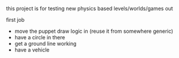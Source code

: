 this project is for testing new physics based levels/worlds/games out

first job

* move the puppet draw logic in (reuse it from somewhere generic) 
* have a circle in there
* get a ground line working
* have a vehicle


